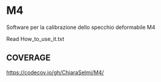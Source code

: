 # M4

Software per la calibrazione dello specchio deformabile M4

Read How_to_use_it.txt

## COVERAGE
https://codecov.io/gh/ChiaraSelmi/M4/
